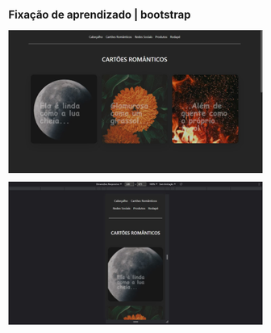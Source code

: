 ## Fixação de aprendizado | bootstrap

![Design preview for the project](images/screenshot.jpg)

![Design preview for the project](images/mobile-screenshot.jpg)

